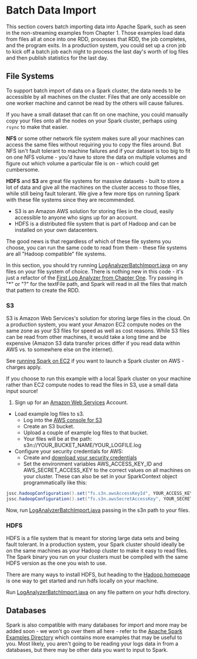 # Batch Data Import

This section covers batch importing data into Apache Spark, such as
seen in the non-streaming examples from Chapter 1.  Those examples load data
from files all at once into one RDD, processes that RDD, the job completes,
and the program exits.  In a production system, you could set up a cron job to
kick off a batch job each night to process the last day's worth of log files and then publish statistics for the last day.

## File Systems

To support batch import of data on a Spark cluster, the data needs to be accessible by all machines on the cluster.  Files that are only accessible on one worker machine
and cannot be read by the others will cause failures.

If you have a small dataset that can fit on one machine, you could manually copy your files onto all the nodes on your Spark cluster, perhaps using `rsync` to make that easier.

**NFS** or some other network file system makes sure all your machines can access the same files without requiring you to copy the files around.  But NFS isn't fault tolerant
to machine failures and if your dataset is too
big to fit on one NFS volume - you'd have to store the data on multiple volumes
and figure out which volume a particular file is on - which could get cumbersome.

**HDFS** and **S3** are great file systems for massive datasets - built
to store a lot of data and give all the machines on the cluster
access to those files, while still being fault tolerant.  We give a few more tips on running Spark with these file systems since they are recommended.

* S3 is an Amazon AWS solution for storing files in the cloud, easily accessible to anyone who signs up for an account.
* HDFS is a distributed file system that is part of Hadoop and can be installed on your own datacenters.

The good news is that regardless of which of these file systems
you choose, you can run the same code to read from them - these
file systems are all "Hadoop compatible" file systems.

In this section, you should try running [LogAnalyzerBatchImport.java](java8/src/main/java/com/databricks/apps/logs/chapter2/LogAnalyzerBatchImport.java) on any files on your file system of choice.  There
is nothing new in this code - it's just a refactor of the [First Log Analyzer from Chapter One](../chapter1/spark.md).  Try passing in "*" or "?" for the textFile path, and Spark will read in all the files that match that pattern to create the RDD.

### S3

S3 is Amazon Web Services's solution for storing large files in the cloud.
On a production system, you want your Amazon EC2 compute nodes on the same zone
as your S3 files for speed as well as cost reasons.  While S3 files can be read
from other machines, it would take a long time and be expensive (Amazon S3 data
transfer prices differ if you read data within AWS vs. to somewhere else on the
internet).

See [running Spark on EC2](https://spark.apache.org/docs/latest/ec2-scripts.html)
if you want to launch a Spark cluster on AWS - charges apply.

If you choose to run this example with a local Spark cluster on your machine rather
than EC2 compute nodes to read the files in S3, use a small data input source!

1. Sign up for an [Amazon Web Services](https://aws.amazon.com/) Account.
* Load example log files to s3.
  * Log into the [AWS console for S3](https://console.aws.amazon.com/s3/)
  * Create an S3 bucket.
  * Upload a couple of example log files to that bucket.
  * Your files will be at the path: s3n://YOUR_BUCKET_NAME/YOUR_LOGFILE.log
* Configure your security credentials for AWS:
  * Create and [download your security credentials](https://console.aws.amazon.com/iam/home?#security_credential)
  * Set the environment variables AWS_ACCESS_KEY_ID and AWS_SECRET_ACCESS_KEY to the correct values on all machines on your cluster.  These can also be set in your SparkContext object programmatically like this:

```java
jssc.hadoopConfiguration().set("fs.s3n.awsAccessKeyId", YOUR_ACCESS_KEY)
jssc.hadoopConfiguration().set("fs.s3n.awsSecretAccessKey", YOUR_SECRET_KEY)
```

Now, run [LogAnalyzerBatchImport.java](java8/src/main/java/com/databricks/apps/logs/chapter2/LogAnalyzerBatchImport.java)
passing in the s3n path to your files.


### HDFS

HDFS is a file system that is meant for storing large data sets and being fault
tolerant.  In a production system, your Spark cluster
should ideally be on the same machines as your Hadoop cluster to make it easy to
read files.  The Spark binary you run on your clusters must be compiled with the
same HDFS version as the one you wish to use.

There are many ways to install HDFS, but heading to the [Hadoop homepage](http://hadoop.apache.org/)
is one way to get started and run hdfs locally on your machine.

Run [LogAnalyzerBatchImport.java](java8/src/main/java/com/databricks/apps/logs/chapter2/LogAnalyzerBatchImport.java)
on any file pattern on your hdfs directory.

## Databases

Spark is also compatible with many databases for import and more may
be added soon - we won't go over them all here - refer to the
[Apache Spark Examples Directory](https://github.com/apache/spark/tree/master/examples)
which contains more examples that may be useful to you.  Most likely, you
aren't going to be reading your logs data in from a databases, but there
may be other data you want to input to Spark.

